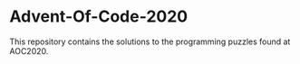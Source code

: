 # Advent-Of-Code-2020
This repository contains the solutions to the programming puzzles found at AOC2020.
